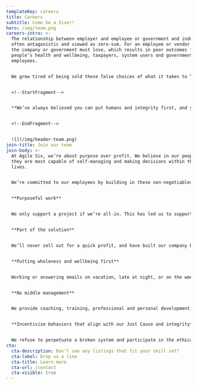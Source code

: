 ```yaml
---
templateKey: careers
title: Careers
subtitle: Come be a Sixer!
hero: /img/team.png
careers-intro: >-
  The relationship between employer and employee or government and industry is
  often antagonistic and viewed as zero-sum. For an employee or vendor to win,
  the company or government must lose, which results in poor outcomes for
  people’s health and wellbeing, taxpayers, system users and government
  employees. 


  We grew tired of being sold these false choices of what it takes to “get ahead,” which often includes climbing a never ending ladder or being forced to make impossible tradeoffs between family, health, and a career. Choices forced upon us in service to the remorseless quest for endless profits and growth.


  <!--StartFragment-->


  **We’ve always believed you can put humans and integrity first, and you can also have a thriving business.**


  <!--EndFragment-->


  ![](/img/header-team.png)
join-title: Join our team
join-body: >-
  At Agile Six, we’re about purpose over profit. We believe in our people—that
  they are most capable of self-managing and making decisions within their daily
  lives.  


  We’re committed to our employees by building in these non-negotiables:


  **Purposeful work**


  We only support a project if we’re all-in. This has led us to support missions like Pandemic Readiness at the CDC, improving veteran-facing services at the VA, and modernizing the medicare payment systems at CMS.


  **Part of the solution**


  We’ll never sell out for a quick profit, and have built our company based on relationships and organic growth rather than a predatory capture mindset that’s the status quo for most of the industry. 


  **Putting wholeness and wellbeing first**


  Working or answering emails on vacation, late at night, or on the weekends shouldn’t be glorified. 


  **No middle management**


  We provide coaching, training, professional and personal development, and other support to teams. We empower our employees to make decisions at a level where the information resides. 


  **Incentivize behaviors that align with our Just Cause and integrity**


  We refuse to perpetuate a broken system and participate in the ethical fading that comes with justifying this behavior.
cta:
  cta-description: Don’t see any listings that fit your skill set?
  cta-label: Drop us a line
  cta-title: Learn more
  cta-url: /contact
  cta-visible: true
---
```


